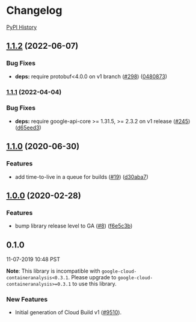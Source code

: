 # Changelog

[PyPI History][1]

[1]: https://pypi.org/project/google-cloud-build/#history

## [1.1.2](https://github.com/googleapis/python-cloudbuild/compare/v1.1.1...v1.1.2) (2022-06-07)


### Bug Fixes

* **deps:** require protobuf<4.0.0 on v1 branch ([#298](https://github.com/googleapis/python-cloudbuild/issues/298)) ([0480873](https://github.com/googleapis/python-cloudbuild/commit/04808730c87b54cb93a848810b60c82d90b1a8eb))

### [1.1.1](https://github.com/googleapis/python-cloudbuild/compare/v1.1.0...v1.1.1) (2022-04-04)


### Bug Fixes

* **deps:** require google-api-core >= 1.31.5, >= 2.3.2 on v1 release ([#245](https://github.com/googleapis/python-cloudbuild/issues/245)) ([d65eed3](https://github.com/googleapis/python-cloudbuild/commit/d65eed3e041d306caf657b2235a72f774355af6f))

## [1.1.0](https://www.github.com/googleapis/python-cloudbuild/compare/v1.0.0...v1.1.0) (2020-06-30)


### Features

* add time-to-live in a queue for builds ([#19](https://www.github.com/googleapis/python-cloudbuild/issues/19)) ([d30aba7](https://www.github.com/googleapis/python-cloudbuild/commit/d30aba73e7026089d4e3f9b51ce71d262698d510))

## [1.0.0](https://www.github.com/googleapis/python-cloudbuild/compare/v0.1.0...v1.0.0) (2020-02-28)


### Features

* bump library release level to GA ([#8](https://www.github.com/googleapis/python-cloudbuild/issues/8)) ([f6e5c3b](https://www.github.com/googleapis/python-cloudbuild/commit/f6e5c3bccb86b3900fde848404f64b1d38eca99d))

## 0.1.0

11-07-2019 10:48 PST

**Note**:  This library is incompatible with `google-cloud-containeranalysis<0.3.1`. Please upgrade to `google-cloud-containeranalysis>=0.3.1` to use this library.

### New Features
- Initial generation of Cloud Build v1 ([#9510](https://github.com/googleapis/google-cloud-python/pull/9510)).
